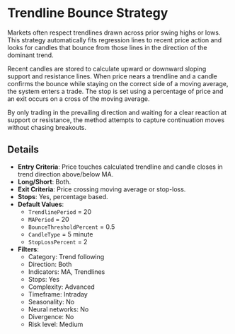 # Trendline Bounce Strategy

Markets often respect trendlines drawn across prior swing highs or lows. This strategy automatically fits regression lines to recent price action and looks for candles that bounce from those lines in the direction of the dominant trend.

Recent candles are stored to calculate upward or downward sloping support and resistance lines. When price nears a trendline and a candle confirms the bounce while staying on the correct side of a moving average, the system enters a trade. The stop is set using a percentage of price and an exit occurs on a cross of the moving average.

By only trading in the prevailing direction and waiting for a clear reaction at support or resistance, the method attempts to capture continuation moves without chasing breakouts.

## Details

- **Entry Criteria**: Price touches calculated trendline and candle closes in trend direction above/below MA.
- **Long/Short**: Both.
- **Exit Criteria**: Price crossing moving average or stop-loss.
- **Stops**: Yes, percentage based.
- **Default Values**:
  - `TrendlinePeriod` = 20
  - `MAPeriod` = 20
  - `BounceThresholdPercent` = 0.5
  - `CandleType` = 5 minute
  - `StopLossPercent` = 2
- **Filters**:
  - Category: Trend following
  - Direction: Both
  - Indicators: MA, Trendlines
  - Stops: Yes
  - Complexity: Advanced
  - Timeframe: Intraday
  - Seasonality: No
  - Neural networks: No
  - Divergence: No
  - Risk level: Medium
